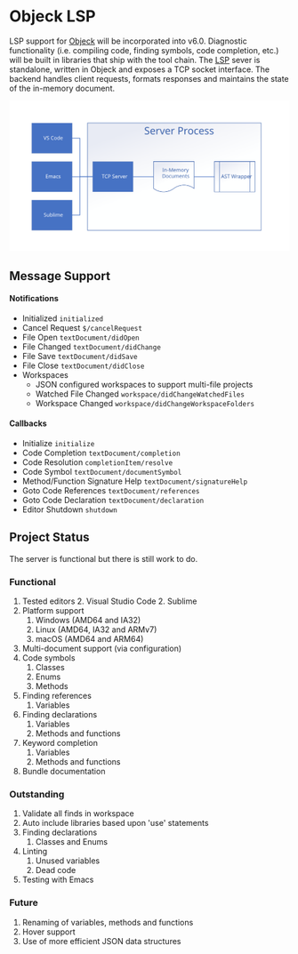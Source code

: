 # Objeck LSP
LSP support for [Objeck](https://github.com/objeck/objeck-lang) will be incorporated into v6.0. Diagnostic functionality (i.e. compiling code, finding symbols, code completion, etc.) will be built in libraries that ship with the tool chain. The [LSP](https://microsoft.github.io/language-server-protocol/specification) sever is standalone, written in Objeck and exposes a TCP socket interface. The backend handles client requests, formats responses and maintains the state of the in-memory document.

![alt text](images/design.svg "Objeck LSP")

## Message Support

#### Notifications
* Initialized `initialized`
* Cancel Request `$/cancelRequest`
* File Open `textDocument/didOpen`
* File Changed `textDocument/didChange`
* File Save `textDocument/didSave`
* File Close `textDocument/didClose`
* Workspaces
  * JSON configured workspaces to support multi-file projects
  * Watched File Changed `workspace/didChangeWatchedFiles`
  * Workspace Changed `workspace/didChangeWorkspaceFolders`

#### Callbacks
* Initialize `initialize`
* Code Completion `textDocument/completion`
* Code Resolution `completionItem/resolve`
* Code Symbol `textDocument/documentSymbol`
* Method/Function Signature Help `textDocument/signatureHelp`
* Goto Code References `textDocument/references`
* Goto Code Declaration `textDocument/declaration`
* Editor Shutdown `shutdown`

## Project Status
The server is functional but there is still work to do.

### Functional
1. Tested editors
    2. Visual Studio Code
    2. Sublime
1. Platform support
    1. Windows (AMD64 and IA32)
    2. Linux (AMD64, IA32 and ARMv7)
    3. macOS (AMD64 and ARM64)
2. Multi-document support (via configuration)
3. Code symbols
    1. Classes
    2. Enums
    3. Methods    
4. Finding references
    1. Variables
5. Finding declarations
    1. Variables
    2. Methods and functions
6. Keyword completion
    1. Variables
    2. Methods and functions
7. Bundle documentation

### Outstanding
1. Validate all finds in workspace
2. Auto include libraries based upon 'use' statements
3. Finding declarations
    1. Classes and Enums
4. Linting
    1. Unused variables
    2. Dead code
5. Testing with Emacs

### Future
1. Renaming of variables, methods and functions
2. Hover support
3. Use of more efficient JSON data structures 
